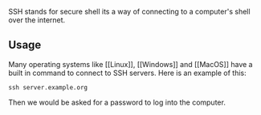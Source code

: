 SSH stands for secure shell its a way of connecting to a computer's shell over the internet.

## Usage
Many operating systems like [[Linux]], [[Windows]] and [[MacOS]] have a built in command to connect to SSH servers.
Here is an example of this:
```
ssh server.example.org
```
Then we would be asked for a password to log into the computer.
